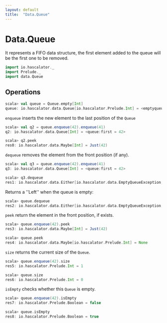 ```yaml
---
layout: default
title:  "Data.Queue"
---
```


# Data.Queue

It represents a FIFO data structure, the first element added to the queue will be the first one to be removed.

```scala
import io.hascalator._
import Prelude._
import data.Queue
```

## Operations

```scala
scala> val queue = Queue.empty[Int]
queue: io.hascalator.data.Queue[io.hascalator.Prelude.Int] = <emptyqueue>
```

`enqueue` inserts the new element to the last position of the `Queue`

```scala
scala> val q2 = queue.enqueue(42).enqueue(41)
q2: io.hascalator.data.Queue[Int] = <queue:first = 42>

scala> q2.peek
res0: io.hascalator.data.Maybe[Int] = Just(42)
```

`dequeue` removes the element from the front position (if any).

```scala
scala> val q3 = queue.enqueue(42).enqueue(41)
q3: io.hascalator.data.Queue[Int] = <queue:first = 42>

scala> q3.dequeue
res1: io.hascalator.data.Either[io.hascalator.data.EmptyQueueException,(Int, io.hascalator.data.Queue[Int])] = Right((42,<emptyqueue>))
```

Returns a ''Left'' when the queue is empty:

```scala
scala> queue.dequeue
res2: io.hascalator.data.Either[io.hascalator.data.EmptyQueueException,(io.hascalator.Prelude.Int, io.hascalator.data.Queue[io.hascalator.Prelude.Int])] = Left(EmptyQueueException)
```

`peek` return the element in the front position, if exists.

```scala
scala> queue.enqueue(42).peek
res3: io.hascalator.data.Maybe[Int] = Just(42)

scala> queue.peek
res4: io.hascalator.data.Maybe[io.hascalator.Prelude.Int] = None
```

`size` returns the current size of the `Queue`.

```scala
scala> queue.enqueue(42).size
res5: io.hascalator.Prelude.Int = 1

scala> queue.size
res6: io.hascalator.Prelude.Int = 0
```

`isEmpty` checks whether this `Queue` is empty.

```scala
scala> queue.enqueue(42).isEmpty
res7: io.hascalator.Prelude.Boolean = false

scala> queue.isEmpty
res8: io.hascalator.Prelude.Boolean = true
```
